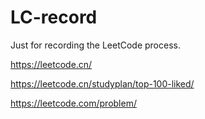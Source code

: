 # LC-record

Just for recording the LeetCode process.

https://leetcode.cn/

https://leetcode.cn/studyplan/top-100-liked/

https://leetcode.com/problem/

